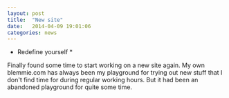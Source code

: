 ```yaml
---
layout: post
title:  "New site"
date:   2014-04-09 19:01:06
categories: news
---
```


* Redefine yourself *

Finally found some time to start working on a new site again. My own blemmie.com has always been my playground for trying out new stuff that I don't find time for during regular working hours. But it had been an abandoned playground for quite some time.
